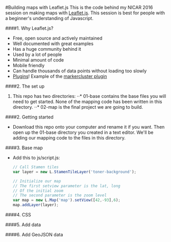 #Building maps with Leaflet.js
This is the code behind my NICAR 2016 session on making maps with [Leaflet.js](https://github.com/Leaflet/Leaflet). This session is best for people with a beginner's understanding of Javascript.

####1. Why Leaflet.js?
* Free, open source and actively maintained
* Well documented with great examples
* Has a huge community behind it
* Used by a lot of people
* Minimal amount of code
* Mobile friendly
* Can handle thousands of data points without loading too slowly
* [Plugins](http://leafletjs.com/plugins.html)! Example of the [markercluster plugin](http://csessig86.github.io/tabletop_to_leaflet/#cluster)

####2. The set up
1. This repo has two directories:
⋅⋅* 01-base contains the base files you will need to get started. None of the mapping code has been written in this directory.
⋅⋅* 02-map is the final project we are going to build.

####2. Getting started
* Download this repo onto your computer and rename it if you want. Then open up the 01-base directory you created in a text editor. We'll be adding our mapping code to the files in this directory.

####3. Base map
* Add this to js/script.js:
	```javascript
	// Call Stamen tiles
	var layer = new L.StamenTileLayer('toner-background');

	// Initialize our map
	// The first setview parameter is the lat, long
	// Of the initial zoom
	// The second parameter is the zoom level
	var map = new L.Map('map').setView([42,-93],6);
	map.addLayer(layer);
	```

####4. CSS

####5. Add data

####6. Add GeoJSON data